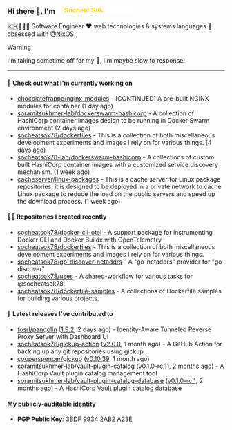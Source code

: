 <h3>
   Hi there 👋,
   I'm <a href="#"><img src="assets/branding.svg" width="177" height="18"></a>
</h3>

<p>
   🇰🇭👨🏻‍💻 Software Engineer ❤️ web technologies & systems languages 🫰 obsessed with <a href="https://github.com/NixOS">@NixOS</a>.
</p>

> [!WARNING]
> I'm taking sometime off for my 👶, I'm maybe slow to response!

---
#### 👷 Check out what I'm currently working on

- [chocolatefrappe/nginx-modules](https://github.com/chocolatefrappe/nginx-modules) - [CONTINUED] A pre-built NGINX modules for container (1 day ago)
- [soramitsukhmer-lab/dockerswarm-hashicorp](https://github.com/soramitsukhmer-lab/dockerswarm-hashicorp) - A collection of HashiCorp container images design to be running in Docker Swarm environment (2 days ago)
- [socheatsok78/dockerfiles](https://github.com/socheatsok78/dockerfiles) - This is a collection of both miscellaneous development experiments and images I rely on for various things. (4 days ago)
- [socheatsok78-lab/dockerswarm-hashicorp](https://github.com/socheatsok78-lab/dockerswarm-hashicorp) - A collections of custom built HashiCorp container images with a customized service discovery mechanism. (1 week ago)
- [cacheserver/linux-packages](https://github.com/cacheserver/linux-packages) - This is a cache server for Linux package repositories, it is designed to be deployed in a private network to cache Linux package to reduce the load on the public servers and speed up the download process. (1 week ago)

#### 👨‍💻 Repositories I created recently

- [socheatsok78/docker-cli-otel](https://github.com/socheatsok78/docker-cli-otel) - A support package for instrumenting Docker CLI and Docker Buildx with OpenTelemetry
- [socheatsok78/dockerfiles](https://github.com/socheatsok78/dockerfiles) - This is a collection of both miscellaneous development experiments and images I rely on for various things.
- [socheatsok78/go-discover-netaddrs](https://github.com/socheatsok78/go-discover-netaddrs) - A &#34;go-netaddrs&#34; provider for &#34;go-discover&#34;
- [socheatsok78/uses](https://github.com/socheatsok78/uses) - A shared-workflow for various tasks for @socheatsok78.
- [socheatsok78/dockerfile-samples](https://github.com/socheatsok78/dockerfile-samples) - A collections of Dockerfile samples for building various projects.

#### 🚀 Latest releases I've contributed to

- [fosrl/pangolin](https://github.com/fosrl/pangolin) ([1.9.2](https://github.com/fosrl/pangolin/releases/tag/1.9.2), 2 days ago) - Identity-Aware Tunneled Reverse Proxy Server with Dashboard UI
- [socheatsok78/gickup-action](https://github.com/socheatsok78/gickup-action) ([v2.0.0](https://github.com/socheatsok78/gickup-action/releases/tag/v2.0.0), 1 month ago) - A GitHub Action for backing up any git repositories using gickup
- [cooperspencer/gickup](https://github.com/cooperspencer/gickup) ([v0.10.39](https://github.com/cooperspencer/gickup/releases/tag/v0.10.39), 1 month ago)
- [soramitsukhmer-lab/vault-plugin-catalog](https://github.com/soramitsukhmer-lab/vault-plugin-catalog) ([v0.1.0-rc.11](https://github.com/soramitsukhmer-lab/vault-plugin-catalog/releases/tag/v0.1.0-rc.11), 2 months ago) - A HashiCorp Vault plugin catalog management tool
- [soramitsukhmer-lab/vault-plugin-catalog-database](https://github.com/soramitsukhmer-lab/vault-plugin-catalog-database) ([v0.1.0-rc.1](https://github.com/soramitsukhmer-lab/vault-plugin-catalog-database/releases/tag/v0.1.0-rc.1), 2 months ago) - A HashiCorp Vault plugin catalog database

#### My publicly-auditable identity
   - **PGP Public Key**: [3BDF 9934 2AB2 A23E](https://keyserver.ubuntu.com/pks/lookup?search=73E235BAB2858AF5EBBBD4063BDF99342AB2A23E&fingerprint=on&options=mr&op=index)
